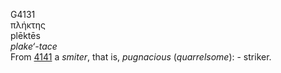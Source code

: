 <body>
  <p>G4131<br>  πλήκτης  <br> plēktēs  <br><i>plake‘-tace </i><br>From <a href="g4141.htm">4141</a>  a <i>smiter</i>, that is, <i>pugnacious</i> (<i>quarrelsome</i>): - striker.<br></p>
 </body>